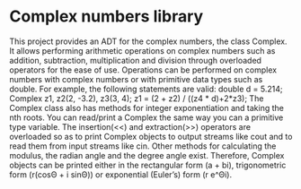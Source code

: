 # Complex numbers library 
 
This project provides an ADT for the complex numbers, the class Complex. It allows performing arithmetic operations on complex numbers such as addition, subtraction, multiplication and division through overloaded operators for the ease of use. Operations can be performed on complex numbers with complex numbers or with primitive data types such as double. For example, the following statements are valid:
double d = 5.214;
Complex z1, z2(2, -3.2), z3(3, 4);
z1 = (2 + z2) / ((z4 * d)+2*z3);
The Complex class also has methods for integer exponentiation and taking the nth roots. You can read/print a Complex the same way you can a primitive type variable. The insertion(<<) and extraction(>>) operators are overloaded so as to print Complex objects to output streams like cout and to read them from input streams like cin. Other methods for calculating the modulus, the radian angle and the degree angle exist. Therefore, Complex objects can be printed either in the rectangular form (a + bi), trigonometric form (r(cosΘ + i sinΘ)) or exponential (Euler’s) form (r e^Θi).
